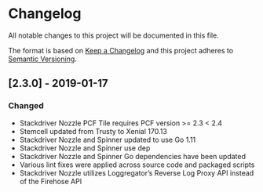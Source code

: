 # Changelog
All notable changes to this project will be documented in this file.

The format is based on [Keep a Changelog](http://keepachangelog.com/en/1.0.0/)
and this project adheres to [Semantic Versioning](http://semver.org/spec/v2.0.0.html).

## [2.3.0] - 2019-01-17

### Changed

 - Stackdriver Nozzle PCF Tile requires PCF version >= 2.3 < 2.4
 - Stemcell updated from Trusty to Xenial 170.13
 - Stackdriver Nozzle and Spinner updated to use Go 1.11
 - Stackdriver Nozzle and Spinner use dep 
 - Stackdriver Nozzle and Spinner Go dependencies have been updated
 - Various lint fixes were applied across source code and packaged scripts
 - Stackdriver Nozzle utilizes Loggregator’s Reverse Log Proxy API instead of the Firehose API

